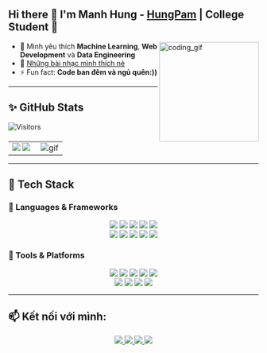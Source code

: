 ## Hi there 👋 I'm Manh Hung - [HungPam](https://www.facebook.com/manhhung.pham.31586) | College Student 🌱  
<img align="right" width="200px" height="200px" alt="coding_gif" src="https://media.giphy.com/media/qgQUggAC3Pfv687qPC/giphy.gif" />

- 🔭 Mình yêu thích **Machine Learning**, **Web Development** và **Data Engineering**
- 🎵 [Những bài nhạc mình thích nè ](https://open.spotify.com/playlist/0kgnLCo2v5zix7crJ4bhgY?si=683179b7d98549df)
- ⚡ Fun fact: **Code ban đêm và ngủ quên:))**

---

## ✨ GitHub Stats   

![Visitors](https://api.visitorbadge.io/api/daily?path=https%3A%2F%2Fgithub.com%2FHungDev&label=VISITORS&labelColor=%232ccce4&countColor=%23697689&style=flat)

<table>
<tr>
  <td width="48%">
    <img src="https://github-readme-stats.vercel.app/api?username=HungDev&show_icons=true&hide_border=true&theme=radical" />
    <img src="https://github-readme-stats.vercel.app/api/top-langs/?username=HungDev&layout=compact&hide_border=true&theme=radical" />
  </td>
  <td width="52%"><img alt="gif" align="right" src="https://media.giphy.com/media/TEnXkcsHrP4YedChhA/giphy.gif"/></td>
</tr>
</table>

---

## 🚀 Tech Stack
### 🔹 Languages & Frameworks
<p align="center">
<img src="https://img.shields.io/badge/html5-%23E34F26.svg?style=for-the-badge&logo=html5&logoColor=white">
<img src="https://img.shields.io/badge/css3-%231572B6.svg?style=for-the-badge&logo=css3&logoColor=white">
<img src="https://img.shields.io/badge/javascript-%23323330.svg?style=for-the-badge&logo=javascript&logoColor=%23F7DF1E">
<img src="https://img.shields.io/badge/react-%2320232a.svg?style=for-the-badge&logo=react&logoColor=%2361DAFB">
<img src="https://img.shields.io/badge/node.js-6DA55F?style=for-the-badge&logo=node.js&logoColor=white">
<br/>
<img src="https://img.shields.io/badge/python-3670A0?style=for-the-badge&logo=python&logoColor=ffdd54">
<img src="https://img.shields.io/badge/Pandas-150458?style=for-the-badge&logo=pandas&logoColor=white">
<img src="https://img.shields.io/badge/Numpy-013243?style=for-the-badge&logo=numpy&logoColor=white">
<img src="https://img.shields.io/badge/TensorFlow-FF6F00?style=for-the-badge&logo=tensorflow&logoColor=white">
<img src="https://img.shields.io/badge/PyTorch-EE4C2C?style=for-the-badge&logo=pytorch&logoColor=white">
</p>

### 🔹 Tools & Platforms
<p align="center">
<img src="https://img.shields.io/badge/Git-f05134?style=for-the-badge&logo=git&logoColor=white">
<img src="https://img.shields.io/badge/GitHub-100000?style=for-the-badge&logo=github&logoColor=white">
<img src="https://img.shields.io/badge/Docker-2496ED?style=for-the-badge&logo=docker&logoColor=white">
<img src="https://img.shields.io/badge/Kubernetes-326ce5?style=for-the-badge&logo=kubernetes&logoColor=white">
<img src="https://img.shields.io/badge/Linux-FCC624?style=for-the-badge&logo=linux&logoColor=black">
<br/>
<img src="https://img.shields.io/badge/VSCode-0078d7.svg?style=for-the-badge&logo=visual-studio-code&logoColor=white">
<img src="https://img.shields.io/badge/Colab-fb9c04?style=for-the-badge&logo=google-colab&logoColor=white">
<img src="https://img.shields.io/badge/Kaggle-20BEFF?style=for-the-badge&logo=kaggle&logoColor=white">
<img src="https://img.shields.io/badge/Amazon_AWS-FF9900?style=for-the-badge&logo=amazonaws&logoColor=white">
</p>

---

## 📫 Kết nối với mình:
<p align="center">
  <a href="https://www.tiktok.com/@hungdev" target="_blank">
    <img src="https://img.shields.io/badge/TikTok-%40hungdev-black?style=for-the-badge&logo=tiktok" />
  </a>
  <a href="https://www.facebook.com/hungdev" target="_blank">
    <img src="https://img.shields.io/badge/Facebook-Hung-blue?style=for-the-badge&logo=facebook" />
  </a>
  <a href="https://www.instagram.com/hungdev" target="_blank">
    <img src="https://img.shields.io/badge/Instagram-%40hungdev-orange?style=for-the-badge&logo=instagram" />
  </a>
  <a href="mailto:hung.dev@example.com">
    <img src="https://img.shields.io/badge/Gmail-hung.dev@example.com-red?style=for-the-badge&logo=gmail" />
  </a>
</p>

[website]: https://github.com/HungDev
